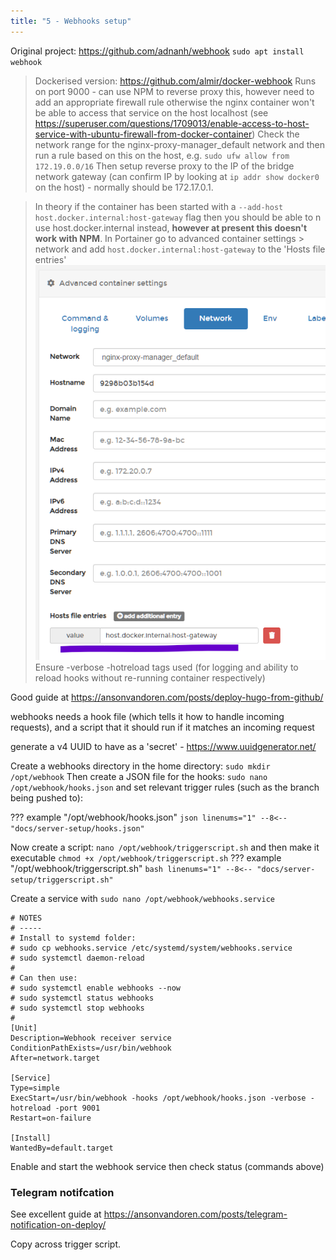 ```yaml
---
title: "5 - Webhooks setup"
---
```

Original project: https://github.com/adnanh/webhook
`sudo apt install webhook`

>Dockerised version: https://github.com/almir/docker-webhook
>Runs on port 9000 - can use NPM to reverse proxy this, however need to add an appropriate firewall rule otherwise the nginx container won't be able to access that service on the host localhost (see https://superuser.com/questions/1709013/enable-access-to-host-service-with-ubuntu-firewall-from-docker-container)
Check the network range for the nginx-proxy-manager_default network and then run a rule based on this on the host, e.g.
`sudo ufw allow from 172.19.0.0/16`
Then setup reverse proxy to the IP of the bridge network gateway (can confirm IP by looking at `ip addr show docker0` on the host) - normally should be 172.17.0.1.

>In theory if the container has been started with a `--add-host host.docker.internal:host-gateway` flag then you should be able to n use host.docker.internal instead, **however at present this doesn't work with NPM**. In Portainer go to advanced container settings > network and add `host.docker.internal:host-gateway` to the 'Hosts file entries'
>![](../images/2022-07-09-18-50-16.png)
> Ensure -verbose -hotreload tags used (for logging and ability to reload hooks without re-running container respectively)

Good guide at https://ansonvandoren.com/posts/deploy-hugo-from-github/

webhooks needs a hook file (which tells it how to handle incoming requests), and a script that it should run if it matches an incoming request

generate a v4 UUID to have as a 'secret' - https://www.uuidgenerator.net/

Create a webhooks directory in the home directory: `sudo mkdir /opt/webhook`
Then create a JSON file for the hooks: `sudo nano /opt/webhook/hooks.json` and set relevant trigger rules (such as the branch being pushed to):

??? example "/opt/webhook/hooks.json"
    ``` json linenums="1"
    --8<-- "docs/server-setup/hooks.json"
    ```

Now create a script: `nano /opt/webhook/triggerscript.sh` and then make it executable `chmod +x /opt/webhook/triggerscript.sh`
??? example "/opt/webhook/triggerscript.sh"
    ``` bash linenums="1"
    --8<-- "docs/server-setup/triggerscript.sh"
    ```

Create a service with `sudo nano /opt/webhook/webhooks.service`
```
# NOTES
# -----
# Install to systemd folder:
# sudo cp webhooks.service /etc/systemd/system/webhooks.service
# sudo systemctl daemon-reload
#
# Can then use:
# sudo systemctl enable webhooks --now
# sudo systemctl status webhooks
# sudo systemctl stop webhooks
#
[Unit]
Description=Webhook receiver service
ConditionPathExists=/usr/bin/webhook
After=network.target

[Service]
Type=simple
ExecStart=/usr/bin/webhook -hooks /opt/webhook/hooks.json -verbose -hotreload -port 9001
Restart=on-failure

[Install]
WantedBy=default.target
```
Enable and start the webhook service then check status (commands above)

### Telegram notifcation
See excellent guide at https://ansonvandoren.com/posts/telegram-notification-on-deploy/

Copy across trigger script.